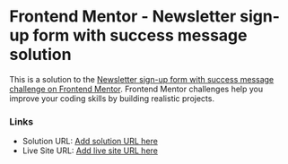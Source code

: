 # Frontend Mentor - Newsletter sign-up form with success message solution

This is a solution to the [Newsletter sign-up form with success message challenge on Frontend Mentor](https://www.frontendmentor.io/challenges/newsletter-signup-form-with-success-message-3FC1AZbNrv). Frontend Mentor challenges help you improve your coding skills by building realistic projects.

### Links

- Solution URL: [Add solution URL here](https://github.com/bananabread08/frontend-mentor-challenges/tree/main/src/app/newsletter-form)
- Live Site URL: [Add live site URL here](https://frontend-mentor-challenges-snowy.vercel.app/newsletter-form)
